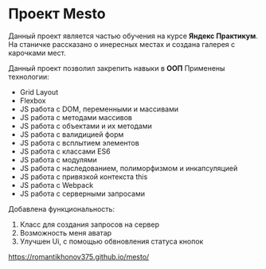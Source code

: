 # Проект Mesto
Данный проект является частью обучения на курсе __Яндекс Практикум__.  
На станичке рассказано о инересных местах и создана галерея с карочками мест.

Данный проект позволил закрепить навыки в __ООП__
Применены технологии:
* Grid Layout
* Flexbox
* JS работа с DOM, переменными и массивами
* JS работа с методами массивов
* JS работа с объектами и их методами
* JS работа с валидицией форм
* JS работа с всплытием элементов
* JS работа с классами ES6
* JS работа с модулями
* JS работа с наследованием, полиморфизмом и инкапсуляцией
* JS работа с привязкой контекста this
* JS работа с Webpack
* JS работа с серверными запросами

Добавлена функциональность:
1. Класс для создания запросов на сервер
2. Возможность меня аватар
3. Улучшен Ui, с помощью обвновления статуса кнопок

https://romantikhonov375.github.io/mesto/


